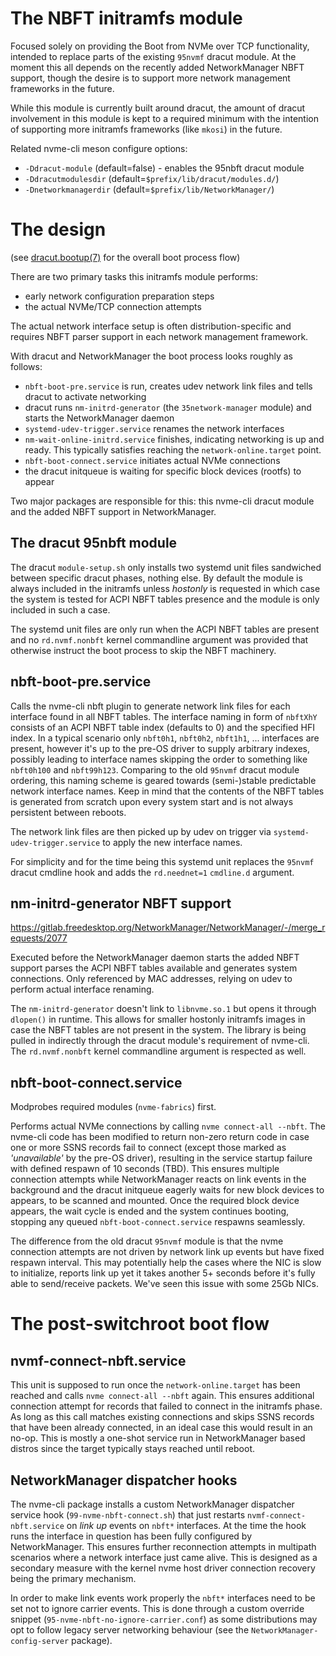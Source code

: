 # The NBFT initramfs module

Focused solely on providing the Boot from NVMe over TCP functionality, intended
to replace parts of the existing `95nvmf` dracut module. At the moment this all
depends on the recently added NetworkManager NBFT support, though the desire is
to support more network management frameworks in the future.

While this module is currently built around dracut, the amount of dracut
involvement in this module is kept to a required minimum with the intention
of supporting more initramfs frameworks (like `mkosi`) in the future.

Related nvme-cli meson configure options:
* `-Ddracut-module` (default=false) - enables the 95nbft dracut module
* `-Ddracutmodulesdir` (default=`$prefix/lib/dracut/modules.d/`)
* `-Dnetworkmanagerdir` (default=`$prefix/lib/NetworkManager/`)


# The design

(see [dracut.bootup(7)](https://man7.org/linux/man-pages/man7/dracut.bootup.7.html)
for the overall boot process flow)

There are two primary tasks this initramfs module performs:
* early network configuration preparation steps
* the actual NVMe/TCP connection attempts

The actual network interface setup is often distribution-specific and requires
NBFT parser support in each network management framework.

With dracut and NetworkManager the boot process looks roughly as follows:
* `nbft-boot-pre.service` is run, creates udev network link files and tells
  dracut to activate networking
* dracut runs `nm-initrd-generator` (the `35network-manager` module) and starts
  the NetworkManager daemon
* `systemd-udev-trigger.service` renames the network interfaces
* `nm-wait-online-initrd.service` finishes, indicating networking is up and ready.
  This typically satisfies reaching the `network-online.target` point.
* `nbft-boot-connect.service` initiates actual NVMe connections
* the dracut initqueue is waiting for specific block devices (rootfs) to appear

Two major packages are responsible for this: this nvme-cli dracut module and
the added NBFT support in NetworkManager.

## The dracut 95nbft module

The dracut `module-setup.sh` only installs two systemd unit files sandwiched
between specific dracut phases, nothing else. By default the module is always
included in the initramfs unless _hostonly_ is requested in which case the system
is tested for ACPI NBFT tables presence and the module is only included in such
a case.

The systemd unit files are only run when the ACPI NBFT tables are present and
no `rd.nvmf.nonbft` kernel commandline argument was provided that otherwise
instruct the boot process to skip the NBFT machinery.

## nbft-boot-pre.service

Calls the nvme-cli nbft plugin to generate network link files for each interface
found in all NBFT tables. The interface naming in form of `nbftXhY` consists
of an ACPI NBFT table index (defaults to 0) and the specified HFI index.
In a typical scenario only `nbft0h1`, `nbft0h2`, `nbft1h1`, ... interfaces are
present, however it's up to the pre-OS driver to supply arbitrary indexes,
possibly leading to interface names skipping the order to something like
`nbft0h100` and `nbft99h123`. Comparing to the old `95nvmf` dracut module
ordering, this naming scheme is geared towards (semi-)stable predictable
network interface names. Keep in mind that the contents of the NBFT tables
is generated from scratch upon every system start and is not always persistent
between reboots.

The network link files are then picked up by udev on trigger via
`systemd-udev-trigger.service` to apply the new interface names.

For simplicity and for the time being this systemd unit replaces the `95nvmf`
dracut cmdline hook and adds the `rd.neednet=1` `cmdline.d` argument.

## nm-initrd-generator NBFT support

https://gitlab.freedesktop.org/NetworkManager/NetworkManager/-/merge_requests/2077

Executed before the NetworkManager daemon starts the added NBFT support parses
the ACPI NBFT tables available and generates system connections. Only
referenced by MAC addresses, relying on udev to perform actual interface
renaming.

The `nm-initrd-generator` doesn't link to `libnvme.so.1` but opens it through
`dlopen()` in runtime. This allows for smaller hostonly initramfs images in case
the NBFT tables are not present in the system. The library is being pulled in
indirectly through the dracut module's requirement of nvme-cli. The
`rd.nvmf.nonbft` kernel commandline argument is respected as well.

## nbft-boot-connect.service

Modprobes required modules (`nvme-fabrics`) first.

Performs actual NVMe connections by calling `nvme connect-all --nbft`. The
nvme-cli code has been modified to return non-zero return code in case one
or more SSNS records fail to connect (except those marked as _'unavailable'_
by the pre-OS driver), resulting in the service startup failure with defined
respawn of 10 seconds (TBD). This ensures multiple connection attempts while
NetworkManager reacts on link events in the background and the dracut initqueue
eagerly waits for new block devices to appears, to be scanned and mounted. Once
the required block device appears, the wait cycle is ended and the system
continues booting, stopping any queued `nbft-boot-connect.service` respawns
seamlessly.

The difference from the old dracut `95nvmf` module is that the nvme connection
attempts are not driven by network link up events but have fixed respawn
interval. This may potentially help the cases where the NIC is slow to
initialize, reports link up yet it takes another 5+ seconds before it's fully
able to send/receive packets. We've seen this issue with some 25Gb NICs.


# The post-switchroot boot flow

## nvmf-connect-nbft.service

This unit is supposed to run once the `network-online.target` has been reached
and calls `nvme connect-all --nbft` again. This ensures additional connection
attempt for records that failed to connect in the initramfs phase. As long as
this call matches existing connections and skips SSNS records that have been
already connected, in an ideal case this would result in an no-op. This is
mostly a one-shot service run in NetworkManager based distros since the target
typically stays reached until reboot.

## NetworkManager dispatcher hooks

The nvme-cli package installs a custom NetworkManager dispatcher service hook
(`99-nvme-nbft-connect.sh`) that just restarts `nvmf-connect-nbft.service` on
_link up_ events on `nbft*` interfaces. At the time the hook runs the interface
in question has been fully configured by NetworkManager. This ensures further
reconnection attempts in multipath scenarios where a network interface just came
alive. This is designed as a secondary measure with the kernel nvme host driver
connection recovery being the primary mechanism.

In order to make link events work properly the `nbft*` interfaces need to be set
not to ignore carrier events. This is done through a custom override snippet
(`95-nvme-nbft-no-ignore-carrier.conf`) as some distributions may opt to follow
legacy server networking behaviour (see the `NetworkManager-config-server` package).
